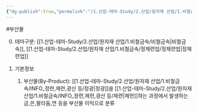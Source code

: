 ```yaml
---
{"dg-publish":true,"permalink":"/1.산업-테마-Study/2.산업/원자재 산업/1.비철금속/INFO_정련,제련,광산 등/부산물/","created":"2024-11-20T21:02:28.624+09:00","updated":"2025-06-26T13:08:15.248+09:00"}
---
```


#부산물 


0. 테마구분: [[1.산업-테마-Study/2.산업/원자재 산업/1.비철금속/비철금속\|비철금속]], [[1.산업-테마-Study/2.산업/원자재 산업/1.비철금속/정제련업/정제련업\|정제련업]]

1. 기본정보
	1. 부산물(By-Product): [[1.산업-테마-Study/2.산업/원자재 산업/1.비철금속/INFO_정련,제련,광산 등/정광\|정광]]을 [[1.산업-테마-Study/2.산업/원자재 산업/1.비철금속/INFO_정련,제련,광산 등/제련\|제련]]하는 과정에서 발생하는 금,은,팔라듐,연 등을 부산물 이익으로 분류